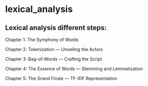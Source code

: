# lexical_analysis

## Lexical analysis different steps:

Chapter 1: The Symphony of Words

Chapter 2: Tokenization — Unveiling the Actors

Chapter 3: Bag-of-Words — Crafting the Script

Chapter 4: The Essence of Words — Stemming and Lemmatization

Chapter 5: The Grand Finale — TF-IDF Representation

